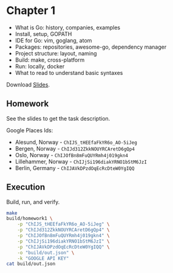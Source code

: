 # Chapter 1

- What is Go: history, companies, examples 
- Install, setup, GOPATH 
- IDE for Go: vim, goglang, atom 
- Packages: repositories, awesome-go, dependency manager 
- Project structure: layout, naming 
- Build: make, cross-platform 
- Run: locally, docker 
- What to read to understand basic syntaxes 

Download [Slides](https://www.slideshare.net/secret/mWiifR3xs0F4mH).

## Homework

See the slides to get the task description.

Google Places Ids:
- Alesund, Norway - `ChIJS_tHEEfaFkYR6o_AO-5iJeg`
- Bergen, Norway - `ChIJd312ZkkNOUYRCAretD6gQp4`
- Oslo, Norway - `ChIJOfBn8mFuQUYRmh4j019gkn4`
- Lillehammer, Norway - `ChIJjSi196diakYRNO1bStM6JzI`
- Berlin, Germany - `ChIJAVkDPzdOqEcRcDteW0YgIQQ`

## Execution

Build, run, and verify.

```bash
make
build/homework1 \
    -p "ChIJS_tHEEfaFkYR6o_AO-5iJeg" \
    -p "ChIJd312ZkkNOUYRCAretD6gQp4" \
    -p "ChIJOfBn8mFuQUYRmh4j019gkn4" \
    -p "ChIJjSi196diakYRNO1bStM6JzI" \
    -p "ChIJAVkDPzdOqEcRcDteW0YgIQQ" \
    -o "build/out.json" \
    -k "GOOGLE API KEY"
cat build/out.json
```
